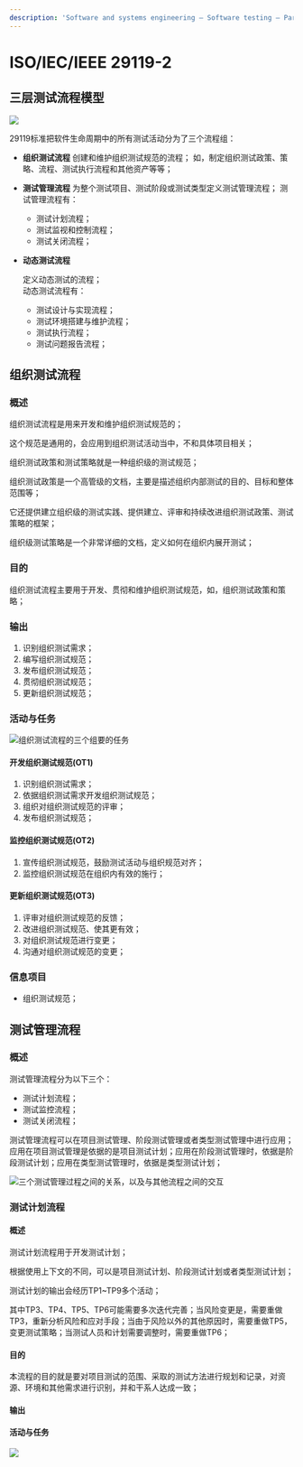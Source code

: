 ```yaml
---
description: 'Software and systems engineering — Software testing — Part 2:  Test processes'
---
```


# ISO/IEC/IEEE 29119-2

## 三层测试流程模型

![](../../../.gitbook/assets/image%20%2857%29.png)

29119标准把软件生命周期中的所有测试活动分为了三个流程组：

* **组织测试流程** 创建和维护组织测试规范的流程； 如，制定组织测试政策、策略、流程、测试执行流程和其他资产等等；
* **测试管理流程** 为整个测试项目、测试阶段或测试类型定义测试管理流程； 测试管理流程有：
  * 测试计划流程；
  * 测试监视和控制流程；
  * 测试关闭流程；
* **动态测试流程**

  定义动态测试的流程；  
  动态测试流程有：

  * 测试设计与实现流程；
  * 测试环境搭建与维护流程；
  * 测试执行流程；
  * 测试问题报告流程；

## 组织测试流程

### 概述

组织测试流程是用来开发和维护组织测试规范的；

这个规范是通用的，会应用到组织测试活动当中，不和具体项目相关；

组织测试政策和测试策略就是一种组织级的测试规范；

组织测试政策是一个高管级的文档，主要是描述组织内部测试的目的、目标和整体范围等；

它还提供建立组织级的测试实践、提供建立、评审和持续改进组织测试政策、测试策略的框架；

组织级测试策略是一个非常详细的文档，定义如何在组织内展开测试；

### 目的

组织测试流程主要用于开发、贯彻和维护组织测试规范，如，组织测试政策和策略；

### 输出

1. 识别组织测试需求；
2. 编写组织测试规范；
3. 发布组织测试规范；
4. 贯彻组织测试规范；
5. 更新组织测试规范；

### 活动与任务

![&#x7EC4;&#x7EC7;&#x6D4B;&#x8BD5;&#x6D41;&#x7A0B;&#x7684;&#x4E09;&#x4E2A;&#x7EC4;&#x8981;&#x7684;&#x4EFB;&#x52A1;](../../../.gitbook/assets/image%20%2851%29.png)

#### 开发组织测试规范\(OT1\)

1. 识别组织测试需求；
2. 依据组织测试需求开发组织测试规范；
3. 组织对组织测试规范的评审；
4. 发布组织测试规范；

#### 监控组织测试规范\(OT2\)

1. 宣传组织测试规范，鼓励测试活动与组织规范对齐；
2. 监控组织测试规范在组织内有效的施行；

#### 更新组织测试规范\(OT3\)

1. 评审对组织测试规范的反馈；
2. 改进组织测试规范、使其更有效；
3. 对组织测试规范进行变更；
4. 沟通对组织测试规范的变更；

### 信息项目

* 组织测试规范；

## 测试管理流程

### 概述

测试管理流程分为以下三个：

* 测试计划流程；
* 测试监控流程；
* 测试关闭流程；

测试管理流程可以在项目测试管理、阶段测试管理或者类型测试管理中进行应用；应用在项目测试管理是依据的是项目测试计划；应用在阶段测试管理时，依据是阶段测试计划；应用在类型测试管理时，依据是类型测试计划；

![&#x4E09;&#x4E2A;&#x6D4B;&#x8BD5;&#x7BA1;&#x7406;&#x8FC7;&#x7A0B;&#x4E4B;&#x95F4;&#x7684;&#x5173;&#x7CFB;&#xFF0C;&#x4EE5;&#x53CA;&#x4E0E;&#x5176;&#x4ED6;&#x6D41;&#x7A0B;&#x4E4B;&#x95F4;&#x7684;&#x4EA4;&#x4E92;](../../../.gitbook/assets/image%20%2861%29.png)

### 测试计划流程

#### 概述

测试计划流程用于开发测试计划；

根据使用上下文的不同，可以是项目测试计划、阶段测试计划或者类型测试计划；

测试计划的输出会经历TP1~TP9多个活动；

其中TP3、TP4、TP5、TP6可能需要多次迭代完善；当风险变更是，需要重做TP3，重新分析风险和应对手段；当由于风险以外的其他原因时，需要重做TP5，变更测试策略；当测试人员和计划需要调整时，需要重做TP6；

#### 目的

本流程的目的就是要对项目测试的范围、采取的测试方法进行规划和记录，对资源、环境和其他需求进行识别，并和干系人达成一致；

#### 输出

#### 活动与任务

![](../../../.gitbook/assets/image%20%2871%29.png)



